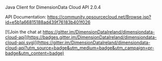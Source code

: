 
Java Client for DimensionData Cloud API 2.0.4

API Documentation: https://community.opsourcecloud.net/Browse.jsp?id=e5b1a66815188ad439f76183b401f026



[![Join the chat at https://gitter.im/DimensionDataIreland/dimensiondata-cloud-api](https://badges.gitter.im/DimensionDataIreland/dimensiondata-cloud-api.svg)](https://gitter.im/DimensionDataIreland/dimensiondata-cloud-api?utm_source=badge&utm_medium=badge&utm_campaign=pr-badge&utm_content=badge)